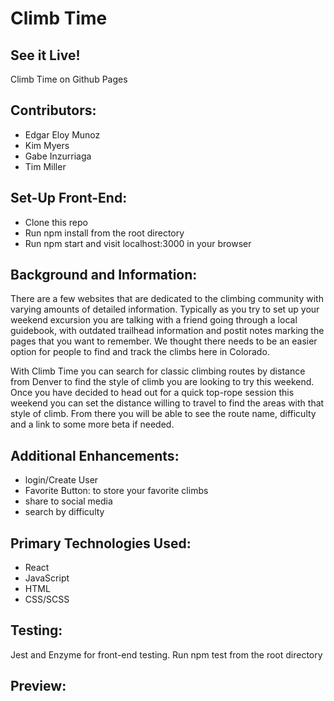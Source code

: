 # Climb Time 

## See it Live! 
Climb Time on Github Pages

## Contributors: 
- Edgar Eloy Munoz
- Kim Myers
- Gabe Inzurriaga
- Tim Miller 

## Set-Up Front-End:
- Clone this repo
- Run npm install from the root directory
- Run npm start and visit localhost:3000 in your browser

## Background and Information:
There are a few websites that are dedicated to the climbing community with varying amounts of detailed information. Typically as you try to set up your weekend excursion you are talking with a friend going through a local guidebook, with outdated trailhead information and postit notes marking the pages that you want to remember. We thought there needs to be an easier option for people to find and track the climbs here in Colorado. 

With Climb Time you can search for classic climbing routes by distance from Denver to find the style of climb you are looking to try this weekend. Once you have decided to head out for a quick top-rope session this weekend you can set the distance willing to travel to find the areas with that style of climb. From there you will be able to see the route name, difficulty and a link to some more beta if needed. 

## Additional Enhancements: 
- login/Create User
- Favorite Button: to store your favorite climbs 
- share to social media 
- search by difficulty 

## Primary Technologies Used:
- React
- JavaScript 
- HTML
- CSS/SCSS 

## Testing:
Jest and Enzyme for front-end testing.
Run npm test from the root directory


## Preview: 

